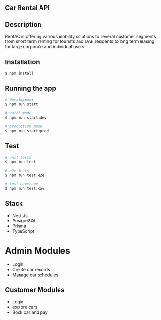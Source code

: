 ## Car Rental API
## Description
RentAC is offering various mobility solutions to several customer segments from short term renting for tourists and UAE residents to long term leasing for large corporate and individual users.

## Installation

```bash
$ npm install
```

## Running the app

```bash
# development
$ npm run start

# watch mode
$ npm run start:dev

# production mode
$ npm run start:prod
```

## Test

```bash
# unit tests
$ npm run test

# e2e tests
$ npm run test:e2e

# test coverage
$ npm run test:cov
```

## Stack
- Nest Js
- PostgreSQL
- Prisma
- TypeScript

# Admin Modules
- Login
- Create car records
- Manage car schedules
## Customer Modules
- Login
- explore cars
- Book car and pay
